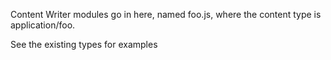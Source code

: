 Content Writer modules go in here, named foo.js, where the content type is application/foo.

See the existing types for examples
